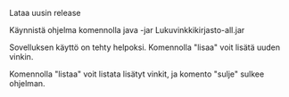 Lataa uusin release

Käynnistä ohjelma komennolla java -jar Lukuvinkkikirjasto-all.jar

Sovelluksen käyttö on tehty helpoksi. Komennolla "lisaa" voit lisätä uuden vinkin. 

Komennolla "listaa" voit listata lisätyt vinkit, ja komento "sulje" sulkee ohjelman.
